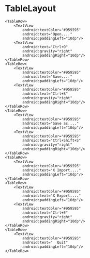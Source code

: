 # TableLayout
<TableLayout xmlns:android="http://schemas.android.com/apk/res/android"
    xmlns:app="http://schemas.android.com/apk/res-auto"
    xmlns:tools="http://schemas.android.com/tools"
    android:layout_width="match_parent"
    android:layout_height="match_parent"
    tools:context=".MainActivity"
    android:stretchColumns="1"
    android:background="#242424"
    >

    <TableRow>
        <TextView
            android:textColor="#959595"
            android:text="Open...."
            android:paddingLeft="10dp"/>
        <TextView
            android:text="Ctrl+O"
            android:gravity="right"
            android:paddingRight="10dp"/>
    </TableRow>
    <TableRow>
        <TextView
            android:textColor="#959595"
            android:text="Save...."
            android:paddingLeft="10dp"/>
        <TextView
            android:textColor="#959595"
            android:text="Ctrl+S"
            android:gravity="right"
            android:paddingRight="10dp"/>
    </TableRow>
    <TableRow>
        <TextView
            android:textColor="#959595"
            android:text="Save as...."
            android:paddingLeft="10dp"/>
        <TextView
            android:textColor="#959595"
            android:text="Ctrl+Shift+S"
            android:gravity="right"
            android:paddingRight="10dp"/>
    </TableRow>
    <TableRow>
        <TextView
            android:textColor="#959595"
            android:text="X Import...."
            android:paddingLeft="10dp"/>
    </TableRow>
    <TableRow>
        <TextView
            android:textColor="#959595"
            android:text="X Export...."
            android:paddingLeft="10dp"/>
        <TextView
            android:textColor="#959595"
            android:text="Ctrl+E"
            android:gravity="right"
            android:paddingRight="10dp"/>
    </TableRow>
    <TableRow>
        <TextView
            android:textColor="#959595"
            android:text="  Quit"
            android:paddingLeft="10dp"/>
    </TableRow>
</TableLayout>
